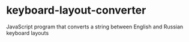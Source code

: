# keyboard-layout-converter
JavaScript program that converts a string between English and Russian keyboard layouts
